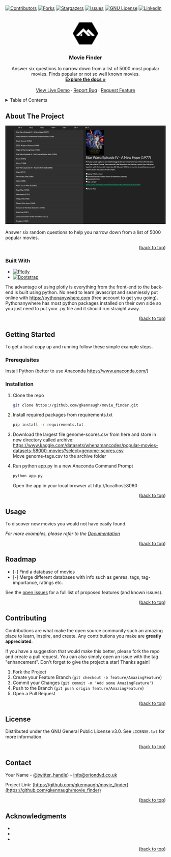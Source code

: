 # <!-- Improved compatibility of back to top link: See: https://github.com/othneildrew/Best-README-Template/pull/73 -->
<a name="readme-top"></a>
<!--
*** Thanks for checking out the Best-README-Template. If you have a suggestion
*** that would make this better, please fork the repo and create a pull request
*** or simply open an issue with the tag "enhancement".
*** Don't forget to give the project a star!
*** Thanks again! Now go create something AMAZING! :D
-->



<!-- PROJECT SHIELDS -->
<!--
*** I'm using markdown "reference style" links for readability.
*** Reference links are enclosed in brackets [ ] instead of parentheses ( ).
*** See the bottom of this document for the declaration of the reference variables
*** for contributors-url, forks-url, etc. This is an optional, concise syntax you may use.
*** https://www.markdownguide.org/basic-syntax/#reference-style-links
-->
[![Contributors][contributors-shield]][contributors-url]
[![Forks][forks-shield]][forks-url]
[![Stargazers][stars-shield]][stars-url]
[![Issues][issues-shield]][issues-url]
[![GNU License][license-shield]][license-url]
[![LinkedIn][linkedin-shield]][linkedin-url]



<!-- PROJECT LOGO -->
<br />
<div align="center">
  <a href="https://github.com/gkennaugh/movie_finder">
    <img src="images/movies.svg" alt="Logo" width="80" height="80">
  </a>

<h3 align="center">Movie Finder</h3>

  <p align="center">
    Answer six questions to narrow down from a list of 5000 most popular movies. Finds popular or not so well known movies.
    <br />
    <a href="https://github.com/github_username/repo_name"><strong>Explore the docs »</strong></a>
    <br />
    <br />
    <a href="https://gkennaugh4.eu.pythonanywhere.com/apps/movies">View Live Demo</a>
    ·
    <a href="https://github.com/gkennaugh/movie_finder/issues">Report Bug</a>
    ·
    <a href="https://github.com/gkennaugh/movie_finder/issues">Request Feature</a>
  </p>
</div>



<!-- TABLE OF CONTENTS -->
<details>
  <summary>Table of Contents</summary>
  <ol>
    <li>
      <a href="#about-the-project">About The Project</a>
      <ul>
        <li><a href="#built-with">Built With</a></li>
      </ul>
    </li>
    <li>
      <a href="#getting-started">Getting Started</a>
      <ul>
        <li><a href="#prerequisites">Prerequisites</a></li>
        <li><a href="#installation">Installation</a></li>
      </ul>
    </li>
    <li><a href="#usage">Usage</a></li>
    <li><a href="#roadmap">Roadmap</a></li>
    <li><a href="#contributing">Contributing</a></li>
    <li><a href="#license">License</a></li>
    <li><a href="#contact">Contact</a></li>
    <li><a href="#acknowledgments">Acknowledgments</a></li>
  </ol>
</details>



<!-- ABOUT THE PROJECT -->
## About The Project

[![Product Name Screen Shot][product-screenshot]](https://gkennaugh4.eu.pythonanywhere.com/apps/movies)

Answer six random questions to help you narrow down from a list of 5000 popular movies.


<p align="right">(<a href="#readme-top">back to top</a>)</p>



### Built With

* [![Plotly][Plotly.com]][Plotly-url]
* [![Bootstrap][Bootstrap.com]][Bootstrap-url]

The advantage of using plotly is everything from the front-end to the back-end is built using python. No need to learn javascript and seamlessly put online with https://pythonanywhere.com (free account to get you going). Pythonanywhere has most python packages installed on their own side so you just need to put your .py file and it should run straight away.


<p align="right">(<a href="#readme-top">back to top</a>)</p>



<!-- GETTING STARTED -->
## Getting Started

To get a local copy up and running follow these simple example steps.

### Prerequisites

Install Python (better to use Anaconda https://www.anaconda.com/)

### Installation

1. Clone the repo
   ```sh
   git clone https://github.com/gkennaugh/movie_finder.git
   ```
2. Install required packages from requirements.txt
   ```sh
   pip install -r requirements.txt
   ```

3. Download the largest file genome-scores.csv from here and store in new directory called archive:
   https://www.kaggle.com/datasets/whenamancodes/popular-movies-datasets-58000-movies?select=genome-scores.csv
   <br>
   Move genome-tags.csv to the archive folder

4. Run python app.py in a new Anaconda Command Prompt
   ```sh
   python app.py
   ```
   Open the app in your local browser at http://localhost:8060



<p align="right">(<a href="#readme-top">back to top</a>)</p>



<!-- USAGE EXAMPLES -->
## Usage

To discover new movies you would not have easily found.

_For more examples, please refer to the [Documentation](https://example.com)_

<p align="right">(<a href="#readme-top">back to top</a>)</p>



<!-- ROADMAP -->
## Roadmap

- [-] Find a database of movies
- [-] Merge different databases with info such as genres, tags, tag-importance, ratings etc.

See the [open issues](https://github.com/github_username/movie_finder/issues) for a full list of proposed features (and known issues).

<p align="right">(<a href="#readme-top">back to top</a>)</p>



<!-- CONTRIBUTING -->
## Contributing

Contributions are what make the open source community such an amazing place to learn, inspire, and create. Any contributions you make are **greatly appreciated**.

If you have a suggestion that would make this better, please fork the repo and create a pull request. You can also simply open an issue with the tag "enhancement".
Don't forget to give the project a star! Thanks again!

1. Fork the Project
2. Create your Feature Branch (`git checkout -b feature/AmazingFeature`)
3. Commit your Changes (`git commit -m 'Add some AmazingFeature'`)
4. Push to the Branch (`git push origin feature/AmazingFeature`)
5. Open a Pull Request

<p align="right">(<a href="#readme-top">back to top</a>)</p>



<!-- LICENSE -->
## License

Distributed under the GNU General Public License v3.0. See `LICENSE.txt` for more information.

<p align="right">(<a href="#readme-top">back to top</a>)</p>



<!-- CONTACT -->
## Contact

Your Name - [@twitter_handle](https://twitter.com/oriondvd)) - info@oriondvd.co.uk

Project Link: [https://github.com/gkennaugh/movie_finder](https://github.com/gkennaugh/movie_finder)

<p align="right">(<a href="#readme-top">back to top</a>)</p>



<!-- ACKNOWLEDGMENTS -->
## Acknowledgments

* []()
* []()
* []()

<p align="right">(<a href="#readme-top">back to top</a>)</p>



<!-- MARKDOWN LINKS & IMAGES -->
<!-- https://www.markdownguide.org/basic-syntax/#reference-style-links -->
[contributors-shield]: https://img.shields.io/github/contributors/gkennaugh/movie_finder.svg?style=for-the-badge
[contributors-url]: https://github.com/gkennaugh/movie_finder/graphs/contributors
[forks-shield]: https://img.shields.io/github/forks/gkennaugh/movie_finder.svg?style=for-the-badge
[forks-url]: https://github.com/gkennaugh/movie_finder/network/members
[stars-shield]: https://img.shields.io/github/stars/gkennaugh/movie_finder.svg?style=for-the-badge
[stars-url]: https://github.com/gkennaugh/movie_finder/stargazers
[issues-shield]: https://img.shields.io/github/issues/gkennaugh/movie_finder.svg?style=for-the-badge
[issues-url]: https://github.com/gkennaugh/movie_finder/issues
[license-shield]: https://img.shields.io/badge/LICENSE-GNU%20V3-blue?style=for-the-badge&logo=GNU%20Privacy%20Guard
[license-url]: https://github.com/gkennaugh/movie_finder/blob/master/main/LICENSE.txt
[linkedin-shield]: https://img.shields.io/badge/-LinkedIn-black.svg?style=for-the-badge&logo=linkedin&colorB=555
[linkedin-url]: https://linkedin.com/in/linkedin_username
[product-screenshot]: images/screenshot.png
[Next.js]: https://img.shields.io/badge/next.js-000000?style=for-the-badge&logo=nextdotjs&logoColor=white
[Next-url]: https://nextjs.org/
[React.js]: https://img.shields.io/badge/React-20232A?style=for-the-badge&logo=react&logoColor=61DAFB
[React-url]: https://reactjs.org/
[Vue.js]: https://img.shields.io/badge/Vue.js-35495E?style=for-the-badge&logo=vuedotjs&logoColor=4FC08D
[Vue-url]: https://vuejs.org/
[Angular.io]: https://img.shields.io/badge/Angular-DD0031?style=for-the-badge&logo=angular&logoColor=white
[Angular-url]: https://angular.io/
[Svelte.dev]: https://img.shields.io/badge/Svelte-4A4A55?style=for-the-badge&logo=svelte&logoColor=FF3E00
[Svelte-url]: https://svelte.dev/
[Laravel.com]: https://img.shields.io/badge/Laravel-FF2D20?style=for-the-badge&logo=laravel&logoColor=white
[Laravel-url]: https://laravel.com
[Bootstrap.com]: https://img.shields.io/badge/Bootstrap-563D7C?style=for-the-badge&logo=bootstrap&logoColor=white
[Bootstrap-url]: https://getbootstrap.com
[Plotly.com]: https://img.shields.io/badge/PLOTLY-Plotly.com-blue?style=for-the-badge&logo=Plotly
[Plotly-url]: https://plotly.com

